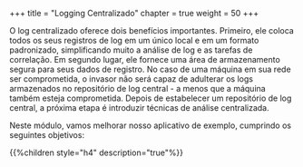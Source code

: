 +++
title = "Logging Centralizado"
chapter = true
weight = 50
+++


O log centralizado oferece dois benefícios importantes. Primeiro, ele coloca todos os seus registros de log em um único local e em um formato padronizado, simplificando muito a análise de log e as tarefas de correlação. Em segundo lugar, ele fornece uma área de armazenamento segura para seus dados de registro. No caso de uma máquina em sua rede ser comprometida, o invasor não será capaz de adulterar os logs armazenados no repositório de log central - a menos que a máquina também esteja comprometida. Depois de estabelecer um repositório de log central, a próxima etapa é introduzir técnicas de análise centralizada.

Neste módulo, vamos melhorar nosso aplicativo de exemplo, cumprindo os seguintes objetivos:

{{%children style="h4" description="true"%}}